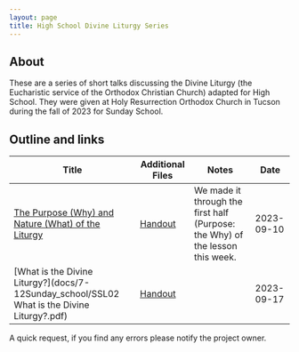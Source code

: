 ```yaml
---
layout: page
title: High School Divine Liturgy Series
---
```


## About
These are a series of short talks discussing the Divine Liturgy (the Eucharistic service of the Orthodox Christian Church) adapted for High School.
They were given at Holy Resurrection Orthodox Church in Tucson during the fall of 2023 for Sunday School.

## Outline and links

Title | Additional Files | Notes | Date 
---|---|---|---
[The Purpose (Why) and Nature (What) of the Liturgy](docs/7-12Sunday_school/SSL01%20Purpose%20and%20Nature.pdf) | [Handout](docs/7-12Sunday_school/SSL01H%20Purpose%20and%20Nature.pdf)| We made it through the first half (Purpose: the Why) of the lesson this week. | 2023-09-10
[What is the Divine Liturgy?](docs/7-12Sunday_school/SSL02 What is the Divine Liturgy?.pdf) | [Handout](docs/7-12Sunday_school/SSL02H%20What%20is%20the%20Divine%20Liturgy%3F.pdf)||2023-09-17


A quick request, if you find any errors please notify the project owner. 
